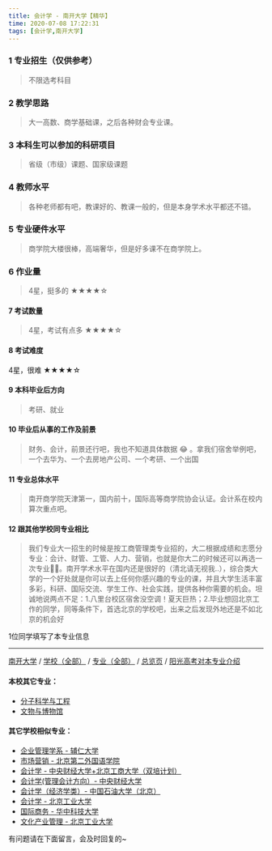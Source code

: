 ```yaml
---
title: 会计学 - 南开大学【精华】
time: 2020-07-08 17:22:31
tags: [会计学,南开大学]
---
```

### 1 专业招生（仅供参考）  
> 不限选考科目 


### 2 教学思路
> 大一高数、商学基础课，之后各种财会专业课。


### 3 本科生可以参加的科研项目
>  省级（市级）课题、国家级课题


### 4 教师水平
> 各种老师都有吧，教课好的、教课一般的，但是本身学术水平都还不错。


### 5 专业硬件水平
> 商学院大楼很棒，高端奢华，但是好多课不在商学院上。


### 6 作业量
>4星，挺多的
★★★★☆



#### 7 考试数量
>4星，考试有点多
★★★★☆



#### 8 考试难度
> 
4星，很难
★★★★☆


#### 9 本科毕业后方向
> 考研、就业


#### 10 毕业后从事的工作及前景
> 财务、会计，前景还行吧，我也不知道具体数据 😂 。拿我们宿舍举例吧，一个去华为、一个去房地产公司、一个考研、一个出国


#### 11 专业总体水平
> 南开商学院天津第一，国内前十，国际高等商学院协会认证。会计系在校内算次重点吧。


#### 12 跟其他学校同专业相比
> 我们专业大一招生的时候是按工商管理类专业招的，大二根据成绩和志愿分专业：会计、财管、工管、人力、营销，也就是你大二的时候还可以再选一次专业✌🏻️。南开学术水平在国内还是很好的（清北请无视我..），综合类大学的一个好处就是你可以去上任何你感兴趣的专业的课，并且大学生活丰富多彩，科研、国际交流、学生工作、社会实践，提供各种你需要的机会。坦诚地说两点不足：1.八里台校区宿舍没空调！夏天巨热；2.毕业想回北京工作的同学，同等条件下，首选北京的学校吧，出来之后发现外地还是不如北京的机会好

1位同学填写了本专业信息
***
[南开大学](http://www.jianshu.com/p/47b28675e8ad) / [学校（全部）](http://www.jianshu.com/p/3efa6bcca419) / [专业（全部）](http://www.jianshu.com/p/2d4c6d3552c2) / [总览页](http://www.jianshu.com/p/445daeb4fa00) / [阳光高考对本专业介绍](http://gaokao.chsi.com.cn/sch/zyk/view.do?schId=73394679&specId=73385284)
#### 本校其它专业：
- [分子科学与工程](http://www.jianshu.com/p/ef2a80f7bcd1)
- [文物与博物馆](https://www.jianshu.com/p/4e844bb318d3)

#### 其它学校相似专业：
- [企业管理学系 - 辅仁大学](http://www.jianshu.com/p/482d9a4ad3ed)
- [市场营销 - 北京第二外国语学院](http://www.jianshu.com/p/cf0b0e5e8405)
- [会计学 - 中央财经大学+北京工商大学（双培计划）](http://www.jianshu.com/p/efa86b1a5d45)
- [会计学(管理会计方向）- 中央财经大学](http://www.jianshu.com/p/236095812248)
- [会计学（经济学类）- 中国石油大学（北京）](http://www.jianshu.com/p/0f3705d4ade4)
- [会计学 - 北京工业大学](http://www.jianshu.com/p/010c80d0566b)
- [国际商务 - 华中科技大学](http://www.jianshu.com/p/9d00ee9d91e8)
- [文化产业管理 - 北京工业大学](http://www.jianshu.com/p/45a980a6b8c6)

有问题请在下面留言，会及时回复的~